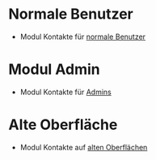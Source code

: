 <!-- TITLE: Modul Kontakte -->
<!-- SUBTITLE: Modul für Personen, Unternehmen, Organisationseinheiten usw. -->

# Normale Benutzer
* Modul Kontakte für [normale Benutzer](/de-DE/modules/contacts/user)
# Modul Admin 
* Modul Kontakte für [Admins](/de-DE/modules/contacts/admin)
# Alte Oberfläche
* Modul Kontakte auf [alten Oberflächen](/de-DE/modules/contacts/qooxdoo)
